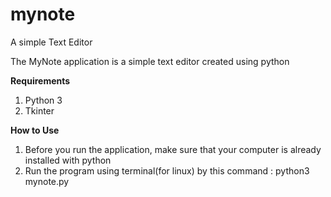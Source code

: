 # mynote
A simple Text Editor

The MyNote application is a simple text editor created using python

<b>Requirements</b>
1. Python 3
2. Tkinter

<b>How to Use</b>
1. Before you run the application, make sure that your computer is already installed with python
2. Run the program using terminal(for linux) by this command :
   python3 mynote.py
